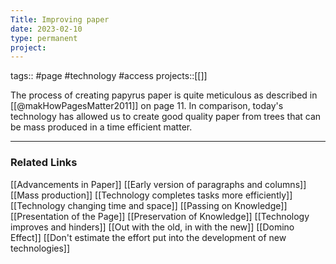 ```yaml
---
Title: Improving paper
date: 2023-02-10
type: permanent
project:
---
```


tags::  #page #technology #access
projects::[[]]

The process of creating papyrus paper is quite meticulous as described in [[@makHowPagesMatter2011]] on page 11. In comparison, today's technology has allowed us to create good quality paper from trees that can be mass produced in a time efficient matter.

---

### Related Links

[[Advancements in Paper]]
[[Early version of paragraphs and columns]]
[[Mass production]]
[[Technology completes tasks more efficiently]]
[[Technology changing time and space]]
[[Passing on Knowledge]]
[[Presentation of the Page]]
[[Preservation of Knowledge]]
[[Technology improves and hinders]]
[[Out with the old, in with the new]]
[[Domino Effect]]
[[Don't estimate the effort put into the development of new technologies]]